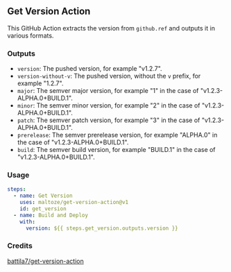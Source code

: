 ## Get Version Action

This GitHub Action extracts the version from `github.ref` and outputs it in various formats.

### Outputs
- `version`: The pushed version, for example "v1.2.7".
- `version-without-v`: The pushed version, without the `v` prefix, for example "1.2.7".
- `major`: The semver major version, for example "1" in the case of "v1.2.3-ALPHA.0+BUILD.1".
- `minor`: The semver minor version, for example "2" in the case of "v1.2.3-ALPHA.0+BUILD.1".
- `patch`: The semver patch version, for example "3" in the case of "v1.2.3-ALPHA.0+BUILD.1".
- `prerelease`: The semver prerelease version, for example "ALPHA.0" in the case of "v1.2.3-ALPHA.0+BUILD.1".
- `build`: The semver build version, for example "BUILD.1" in the case of "v1.2.3-ALPHA.0+BUILD.1".

### Usage

```yaml
steps:
  - name: Get Version
    uses: maltoze/get-version-action@v1
    id: get_version
  - name: Build and Deploy
    with:
      version: ${{ steps.get_version.outputs.version }}
```

### Credits
[battila7/get-version-action](https://github.com/battila7/get-version-action)